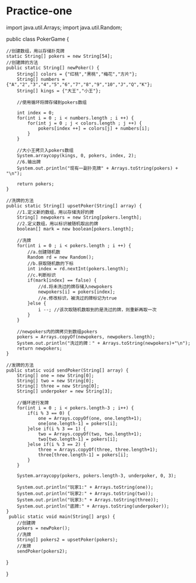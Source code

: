 # Practice-one
import java.util.Arrays;
import java.util.Random;

public class PokerGame {

    //创建数组，用以存储扑克牌
    static String[] pokers = new String[54];
    //创建牌的方法
    public static String[] newPoker() {
        String[] colors = {"红桃","黑桃","梅花","方片"};
        String[] numbers = {"A","2","3","4","5","6","7","8","9","10","J","Q","K"};
        String[] kings = {"大王","小王"};
        
        //使用循环将牌存储到pokers数组
       
        int index = 0;
        for(int i = 0 ; i < numbers.length ; i ++) {
            for(int j = 0 ; j < colors.length ; j ++) {
                pokers[index ++] = colors[j] + numbers[i];
            }
        }
        
        //大小王拷贝入pokers数组
        System.arraycopy(kings, 0, pokers, index, 2);
        //6.输出牌
        System.out.println("现有一副扑克牌" + Arrays.toString(pokers) + "\n");
        
        return pokers;
    }
    
    //洗牌的方法
    public static String[] upsetPoker(String[] array) {
        //1.定义新的数组，用以存储洗好的牌
        String[] newpokers = new String[pokers.length];
        //2.定义数组，用以标识被随机取出的牌
        boolean[] mark = new boolean[pokers.length];
        
        //洗牌
        for(int i = 0 ; i < pokers.length ; i ++) {
            //a.创建随机数
            Random rd = new Random();
            //b.获取随机数的下标
            int index = rd.nextInt(pokers.length);
            //c.判断标识
            if(mark[index] == false) {
                //d.将未洗过的牌存储入newpokers
                newpokers[i] = pokers[index];
                //e.修改标识，被洗过的牌标记为true
            }else {
                i --; //该次取随机数取到的是洗过的牌，则重新再取一次
            }
        }
        
        //newpokers内的牌拷贝到数组pokers
        pokers = Arrays.copyOf(newpokers, newpokers.length);
        System.out.println("洗过的牌：" + Arrays.toString(newpokers)+"\n");
        return newpokers;
    }
    
    //发牌的方法
    public static void sendPoker(String[] array) {
        String[] one = new String[0];
        String[] two = new String[0];
        String[] three = new String[0];
        String[] underpoker = new String[3];
        
        //循环进行发牌
        for(int i = 0 ; i < pokers.length-3 ; i++) {
            if(i % 3 == 0) {
                one = Arrays.copyOf(one, one.length+1);
                one[one.length-1] = pokers[i];
            }else if(i % 3 == 1) {
                two = Arrays.copyOf(two, two.length+1);
                two[two.length-1] = pokers[i];
            }else if(i % 3 == 2) {
                three = Arrays.copyOf(three, three.length+1);
                three[three.length-1] = pokers[i];
            }
        }
        
        System.arraycopy(pokers, pokers.length-3, underpoker, 0, 3);
        
        System.out.println("玩家1:" + Arrays.toString(one));
        System.out.println("玩家2:" + Arrays.toString(two));
        System.out.println("玩家3:" + Arrays.toString(three));
        System.out.println("底牌:" + Arrays.toString(underpoker));
    }
     public static void main(String[] args) {        
        //创建牌
        pokers = newPoker();
        //洗牌
        String[] pokers2 = upsetPoker(pokers);
        //发牌　　　    
        sendPoker(pokers2);
}

}

